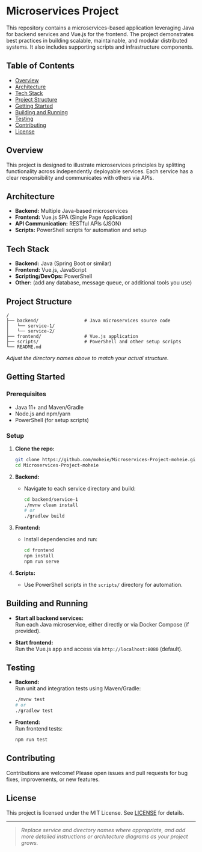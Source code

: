 # Microservices Project

This repository contains a microservices-based application leveraging Java for backend services and Vue.js for the frontend. The project demonstrates best practices in building scalable, maintainable, and modular distributed systems. It also includes supporting scripts and infrastructure components.

## Table of Contents

- [Overview](#overview)
- [Architecture](#architecture)
- [Tech Stack](#tech-stack)
- [Project Structure](#project-structure)
- [Getting Started](#getting-started)
- [Building and Running](#building-and-running)
- [Testing](#testing)
- [Contributing](#contributing)
- [License](#license)

## Overview

This project is designed to illustrate microservices principles by splitting functionality across independently deployable services. Each service has a clear responsibility and communicates with others via APIs.

## Architecture

- **Backend:** Multiple Java-based microservices
- **Frontend:** Vue.js SPA (Single Page Application)
- **API Communication:** RESTful APIs (JSON)
- **Scripts:** PowerShell scripts for automation and setup

## Tech Stack

- **Backend:** Java (Spring Boot or similar)
- **Frontend:** Vue.js, JavaScript
- **Scripting/DevOps:** PowerShell
- **Other:** (add any database, message queue, or additional tools you use)

## Project Structure

```
/
├── backend/                 # Java microservices source code
│   └── service-1/
│   └── service-2/
├── frontend/                # Vue.js application
├── scripts/                 # PowerShell and other setup scripts
└── README.md
```

*Adjust the directory names above to match your actual structure.*

## Getting Started

### Prerequisites

- Java 11+ and Maven/Gradle
- Node.js and npm/yarn
- PowerShell (for setup scripts)

### Setup

1. **Clone the repo:**
   ```bash
   git clone https://github.com/moheie/Microservices-Project-moheie.git
   cd Microservices-Project-moheie
   ```

2. **Backend:**
   - Navigate to each service directory and build:
     ```bash
     cd backend/service-1
     ./mvnw clean install
     # or
     ./gradlew build
     ```

3. **Frontend:**
   - Install dependencies and run:
     ```bash
     cd frontend
     npm install
     npm run serve
     ```

4. **Scripts:**
   - Use PowerShell scripts in the `scripts/` directory for automation.

## Building and Running

- **Start all backend services:**  
  Run each Java microservice, either directly or via Docker Compose (if provided).

- **Start frontend:**  
  Run the Vue.js app and access via `http://localhost:8080` (default).

## Testing

- **Backend:**  
  Run unit and integration tests using Maven/Gradle:
  ```bash
  ./mvnw test
  # or
  ./gradlew test
  ```

- **Frontend:**  
  Run frontend tests:
  ```bash
  npm run test
  ```

## Contributing

Contributions are welcome! Please open issues and pull requests for bug fixes, improvements, or new features.

## License

This project is licensed under the MIT License. See [LICENSE](LICENSE) for details.

---

> _Replace service and directory names where appropriate, and add more detailed instructions or architecture diagrams as your project grows._